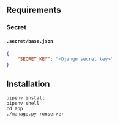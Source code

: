 ## Requirements

### Secret

#### `.secret/base.json`

```json
{
    "SECRET_KEY": "<Django secret key>"
}
```

## Installation

```
pipenv install
pipenv shell
cd app
./manage.py runserver
```